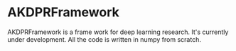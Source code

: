 # AKDPRFramework
AKDPRFramework is a frame work for deep learning research. It's currently under development. All the code is written in numpy from scratch.
